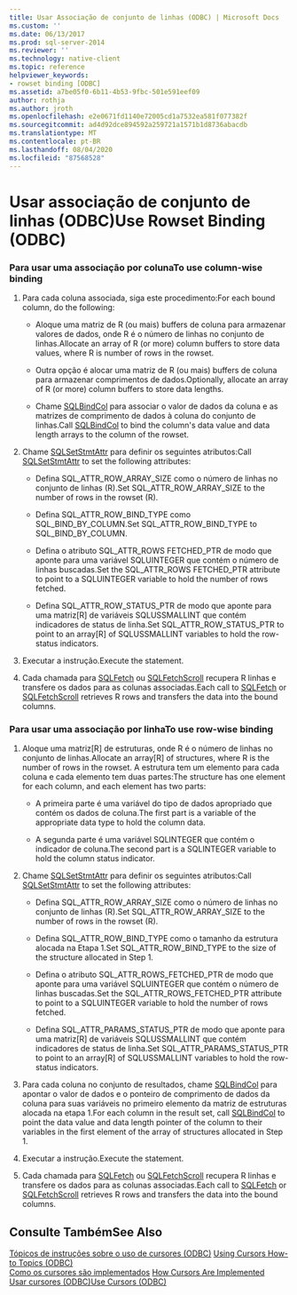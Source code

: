 ```yaml
---
title: Usar Associação de conjunto de linhas (ODBC) | Microsoft Docs
ms.custom: ''
ms.date: 06/13/2017
ms.prod: sql-server-2014
ms.reviewer: ''
ms.technology: native-client
ms.topic: reference
helpviewer_keywords:
- rowset binding [ODBC]
ms.assetid: a7be05f0-6b11-4b53-9fbc-501e591eef09
author: rothja
ms.author: jroth
ms.openlocfilehash: e2e0671fd1140e72005cd1a7532ea581f077382f
ms.sourcegitcommit: ad4d92dce894592a259721a1571b1d8736abacdb
ms.translationtype: MT
ms.contentlocale: pt-BR
ms.lasthandoff: 08/04/2020
ms.locfileid: "87568528"
---
```

# <a name="use-rowset-binding-odbc"></a><span data-ttu-id="0da93-102">Usar associação de conjunto de linhas (ODBC)</span><span class="sxs-lookup"><span data-stu-id="0da93-102">Use Rowset Binding (ODBC)</span></span>
    
### <a name="to-use-column-wise-binding"></a><span data-ttu-id="0da93-103">Para usar uma associação por coluna</span><span class="sxs-lookup"><span data-stu-id="0da93-103">To use column-wise binding</span></span>  
  
1.  <span data-ttu-id="0da93-104">Para cada coluna associada, siga este procedimento:</span><span class="sxs-lookup"><span data-stu-id="0da93-104">For each bound column, do the following:</span></span>  
  
    -   <span data-ttu-id="0da93-105">Aloque uma matriz de R (ou mais) buffers de coluna para armazenar valores de dados, onde R é o número de linhas no conjunto de linhas.</span><span class="sxs-lookup"><span data-stu-id="0da93-105">Allocate an array of R (or more) column buffers to store data values, where R is number of rows in the rowset.</span></span>  
  
    -   <span data-ttu-id="0da93-106">Outra opção é alocar uma matriz de R (ou mais) buffers de coluna para armazenar comprimentos de dados.</span><span class="sxs-lookup"><span data-stu-id="0da93-106">Optionally, allocate an array of R (or more) column buffers to store data lengths.</span></span>  
  
    -   <span data-ttu-id="0da93-107">Chame [SQLBindCol](../../native-client-odbc-api/sqlbindcol.md) para associar o valor de dados da coluna e as matrizes de comprimento de dados à coluna do conjunto de linhas.</span><span class="sxs-lookup"><span data-stu-id="0da93-107">Call [SQLBindCol](../../native-client-odbc-api/sqlbindcol.md) to bind the column's data value and data length arrays to the column of the rowset.</span></span>  
  
2.  <span data-ttu-id="0da93-108">Chame [SQLSetStmtAttr](../../native-client-odbc-api/sqlsetstmtattr.md) para definir os seguintes atributos:</span><span class="sxs-lookup"><span data-stu-id="0da93-108">Call [SQLSetStmtAttr](../../native-client-odbc-api/sqlsetstmtattr.md) to set the following attributes:</span></span>  
  
    -   <span data-ttu-id="0da93-109">Defina SQL_ATTR_ROW_ARRAY_SIZE como o número de linhas no conjunto de linhas (R).</span><span class="sxs-lookup"><span data-stu-id="0da93-109">Set SQL_ATTR_ROW_ARRAY_SIZE to the number of rows in the rowset (R).</span></span>  
  
    -   <span data-ttu-id="0da93-110">Defina SQL_ATTR_ROW_BIND_TYPE como SQL_BIND_BY_COLUMN.</span><span class="sxs-lookup"><span data-stu-id="0da93-110">Set SQL_ATTR_ROW_BIND_TYPE to SQL_BIND_BY_COLUMN.</span></span>  
  
    -   <span data-ttu-id="0da93-111">Defina o atributo SQL_ATTR_ROWS FETCHED_PTR de modo que aponte para uma variável SQLUINTEGER que contém o número de linhas buscadas.</span><span class="sxs-lookup"><span data-stu-id="0da93-111">Set the SQL_ATTR_ROWS FETCHED_PTR attribute to point to a SQLUINTEGER variable to hold the number of rows fetched.</span></span>  
  
    -   <span data-ttu-id="0da93-112">Defina SQL_ATTR_ROW_STATUS_PTR de modo que aponte para uma matriz[R] de variáveis SQLUSSMALLINT que contém indicadores de status de linha.</span><span class="sxs-lookup"><span data-stu-id="0da93-112">Set SQL_ATTR_ROW_STATUS_PTR to point to an array[R] of SQLUSSMALLINT variables to hold the row-status indicators.</span></span>  
  
3.  <span data-ttu-id="0da93-113">Executar a instrução.</span><span class="sxs-lookup"><span data-stu-id="0da93-113">Execute the statement.</span></span>  
  
4.  <span data-ttu-id="0da93-114">Cada chamada para [SQLFetch](https://go.microsoft.com/fwlink/?LinkId=58401) ou [SQLFetchScroll](../../native-client-odbc-api/sqlfetchscroll.md) recupera R linhas e transfere os dados para as colunas associadas.</span><span class="sxs-lookup"><span data-stu-id="0da93-114">Each call to [SQLFetch](https://go.microsoft.com/fwlink/?LinkId=58401) or [SQLFetchScroll](../../native-client-odbc-api/sqlfetchscroll.md) retrieves R rows and transfers the data into the bound columns.</span></span>  
  
### <a name="to-use-row-wise-binding"></a><span data-ttu-id="0da93-115">Para usar uma associação por linha</span><span class="sxs-lookup"><span data-stu-id="0da93-115">To use row-wise binding</span></span>  
  
1.  <span data-ttu-id="0da93-116">Aloque uma matriz[R] de estruturas, onde R é o número de linhas no conjunto de linhas.</span><span class="sxs-lookup"><span data-stu-id="0da93-116">Allocate an array[R] of structures, where R is the number of rows in the rowset.</span></span> <span data-ttu-id="0da93-117">A estrutura tem um elemento para cada coluna e cada elemento tem duas partes:</span><span class="sxs-lookup"><span data-stu-id="0da93-117">The structure has one element for each column, and each element has two parts:</span></span>  
  
    -   <span data-ttu-id="0da93-118">A primeira parte é uma variável do tipo de dados apropriado que contém os dados de coluna.</span><span class="sxs-lookup"><span data-stu-id="0da93-118">The first part is a variable of the appropriate data type to hold the column data.</span></span>  
  
    -   <span data-ttu-id="0da93-119">A segunda parte é uma variável SQLINTEGER que contém o indicador de coluna.</span><span class="sxs-lookup"><span data-stu-id="0da93-119">The second part is a SQLINTEGER variable to hold the column status indicator.</span></span>  
  
2.  <span data-ttu-id="0da93-120">Chame [SQLSetStmtAttr](../../native-client-odbc-api/sqlsetstmtattr.md) para definir os seguintes atributos:</span><span class="sxs-lookup"><span data-stu-id="0da93-120">Call [SQLSetStmtAttr](../../native-client-odbc-api/sqlsetstmtattr.md) to set the following attributes:</span></span>  
  
    -   <span data-ttu-id="0da93-121">Defina SQL_ATTR_ROW_ARRAY_SIZE como o número de linhas no conjunto de linhas (R).</span><span class="sxs-lookup"><span data-stu-id="0da93-121">Set SQL_ATTR_ROW_ARRAY_SIZE to the number of rows in the rowset (R).</span></span>  
  
    -   <span data-ttu-id="0da93-122">Defina SQL_ATTR_ROW_BIND_TYPE como o tamanho da estrutura alocada na Etapa 1.</span><span class="sxs-lookup"><span data-stu-id="0da93-122">Set SQL_ATTR_ROW_BIND_TYPE to the size of the structure allocated in Step 1.</span></span>  
  
    -   <span data-ttu-id="0da93-123">Defina o atributo SQL_ATTR_ROWS_FETCHED_PTR de modo que aponte para uma variável SQLUINTEGER que contém o número de linhas buscadas.</span><span class="sxs-lookup"><span data-stu-id="0da93-123">Set the SQL_ATTR_ROWS_FETCHED_PTR attribute to point to a SQLUINTEGER variable to hold the number of rows fetched.</span></span>  
  
    -   <span data-ttu-id="0da93-124">Defina SQL_ATTR_PARAMS_STATUS_PTR de modo que aponte para uma matriz[R] de variáveis SQLUSSMALLINT que contém indicadores de status de linha.</span><span class="sxs-lookup"><span data-stu-id="0da93-124">Set SQL_ATTR_PARAMS_STATUS_PTR to point to an array[R] of SQLUSSMALLINT variables to hold the row-status indicators.</span></span>  
  
3.  <span data-ttu-id="0da93-125">Para cada coluna no conjunto de resultados, chame [SQLBindCol](../../native-client-odbc-api/sqlbindcol.md) para apontar o valor de dados e o ponteiro de comprimento de dados da coluna para suas variáveis no primeiro elemento da matriz de estruturas alocada na etapa 1.</span><span class="sxs-lookup"><span data-stu-id="0da93-125">For each column in the result set, call [SQLBindCol](../../native-client-odbc-api/sqlbindcol.md) to point the data value and data length pointer of the column to their variables in the first element of the array of structures allocated in Step 1.</span></span>  
  
4.  <span data-ttu-id="0da93-126">Executar a instrução.</span><span class="sxs-lookup"><span data-stu-id="0da93-126">Execute the statement.</span></span>  
  
5.  <span data-ttu-id="0da93-127">Cada chamada para [SQLFetch](https://go.microsoft.com/fwlink/?LinkId=58401) ou [SQLFetchScroll](../../native-client-odbc-api/sqlfetchscroll.md) recupera R linhas e transfere os dados para as colunas associadas.</span><span class="sxs-lookup"><span data-stu-id="0da93-127">Each call to [SQLFetch](https://go.microsoft.com/fwlink/?LinkId=58401) or [SQLFetchScroll](../../native-client-odbc-api/sqlfetchscroll.md) retrieves R rows and transfers the data into the bound columns.</span></span>  
  
## <a name="see-also"></a><span data-ttu-id="0da93-128">Consulte Também</span><span class="sxs-lookup"><span data-stu-id="0da93-128">See Also</span></span>  
 <span data-ttu-id="0da93-129">[Tópicos de instruções sobre o uso de cursores &#40;ODBC&#41;](using-cursors-how-to-topics-odbc.md) </span><span class="sxs-lookup"><span data-stu-id="0da93-129">[Using Cursors How-to Topics &#40;ODBC&#41;](using-cursors-how-to-topics-odbc.md) </span></span>  
 <span data-ttu-id="0da93-130">[Como os cursores são implementados](../../native-client-odbc-cursors/implementation/how-cursors-are-implemented.md) </span><span class="sxs-lookup"><span data-stu-id="0da93-130">[How Cursors Are Implemented](../../native-client-odbc-cursors/implementation/how-cursors-are-implemented.md) </span></span>  
 [<span data-ttu-id="0da93-131">Usar cursores &#40;ODBC&#41;</span><span class="sxs-lookup"><span data-stu-id="0da93-131">Use Cursors &#40;ODBC&#41;</span></span>](use-cursors-odbc.md)  
  
  
